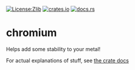 [![License:Zlib](https://img.shields.io/badge/License-Zlib-brightgreen.svg)](https://opensource.org/licenses/Zlib)
[![crates.io](https://img.shields.io/crates/v/chromium.svg)](https://crates.io/crates/chromium)
[![docs.rs](https://docs.rs/chromium/badge.svg)](https://docs.rs/chromium/)

# chromium

Helps add some stability to your metal!

For actual explanations of stuff, see [the crate docs](https://docs.rs/chromium/)
